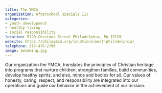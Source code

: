 ```yaml
---
title: The YMCA
organization: Afterschool specials IIc
categories:
- youth development
- healthy living
- social responsibility
location: 5120 Chestnut Street Philadelphia, PA 19139
website: https://philaymca.org/locations/west-philadelphia/
telephone: 215-476-2700
image: Swimming.jpg
---
```

     
Our organization the YMCA, translates the principles of Christian heritage into programs that nurture children, strengthen families, build communities, develop healthy spirits, and also, minds and bodies for all. Our values of honesty, caring, respect, and responsibility are integrated into our operations and guide our behavior in the achievement of our mission.   
